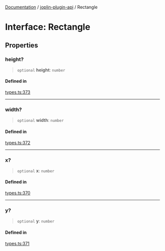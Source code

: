 [Documentation](../../packages.md) / [joplin-plugin-api](../index.md) / Rectangle

# Interface: Rectangle

## Properties

### height?

> `optional` **height**: `number`

#### Defined in

[types.ts:373](https://github.com/rxliuli/joplin-utils/blob/485409801cf7c952cfefe9e29020115fe6abec36/packages/joplin-plugin-api/src/types.ts#L373)

---

### width?

> `optional` **width**: `number`

#### Defined in

[types.ts:372](https://github.com/rxliuli/joplin-utils/blob/485409801cf7c952cfefe9e29020115fe6abec36/packages/joplin-plugin-api/src/types.ts#L372)

---

### x?

> `optional` **x**: `number`

#### Defined in

[types.ts:370](https://github.com/rxliuli/joplin-utils/blob/485409801cf7c952cfefe9e29020115fe6abec36/packages/joplin-plugin-api/src/types.ts#L370)

---

### y?

> `optional` **y**: `number`

#### Defined in

[types.ts:371](https://github.com/rxliuli/joplin-utils/blob/485409801cf7c952cfefe9e29020115fe6abec36/packages/joplin-plugin-api/src/types.ts#L371)
